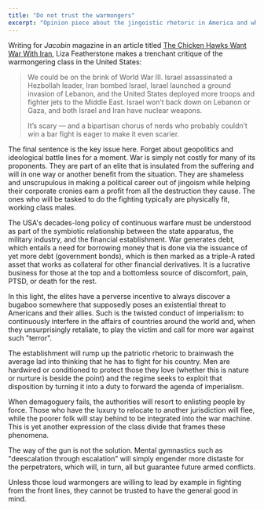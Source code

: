 ```yaml
---
title: "Do not trust the warmongers"
excerpt: "Opinion piece about the jingoistic rhetoric in America and why continuous war is not a good policy."
---
```


Writing for _Jacobin_ magazine in an article titled [The Chicken Hawks
Want War With Iran](https://jacobin.com/2024/10/chicken-hawks-iran-israel-war/),
Liza Featherstone makes a trenchant critique of the warmongering class
in the United States:

> We could be on the brink of World War III. Israel assassinated a
> Hezbollah leader, Iran bombed Israel, Israel launched a ground
> invasion of Lebanon, and the United States deployed more troops and
> fighter jets to the Middle East. Israel won’t back down on Lebanon
> or Gaza, and both Israel and Iran have nuclear weapons.
>
> It’s scary — and a bipartisan chorus of nerds who probably couldn’t
> win a bar fight is eager to make it even scarier.

The final sentence is the key issue here. Forget about geopolitics and
ideological battle lines for a moment. War is simply not costly for
many of its proponents. They are part of an elite that is insulated
from the suffering and will in one way or another benefit from the
situation. They are shameless and unscrupulous in making a political
career out of jingoism while helping their corporate cronies earn a
profit from all the destruction they cause. The ones who will be
tasked to do the fighting typically are physically fit, working class
males.

The USA's decades-long policy of continuous warfare must be understood
as part of the symbiotic relationship between the state apparatus, the
military industry, and the financial establishment. War generates
debt, which entails a need for borrowing money that is done via the
issuance of yet more debt (government bonds), which is then marked as
a triple-A rated asset that works as collateral for other financial
derivatives. It is a lucrative business for those at the top and a
bottomless source of discomfort, pain, PTSD, or death for the rest.

In this light, the elites have a perverse incentive to always discover
a bugaboo somewhere that supposedly poses an existential threat to
Americans and their allies. Such is the twisted conduct of
imperialism: to continuously interfere in the affairs of countries
around the world and, when they unsurprisingly retaliate, to play the
victim and call for more war against such "terror".

The establishment will rump up the patriotic rhetoric to brainwash the
average lad into thinking that he has to fight for his country. Men
are hardwired or conditioned to protect those they love (whether this
is nature or nurture is beside the point) and the regime seeks to
exploit that disposition by turning it into a duty to forward the
agenda of imperialism.

When demagoguery fails, the authorities will resort to enlisting
people by force. Those who have the luxury to relocate to another
jurisdiction will flee, while the poorer folk will stay behind to be
integrated into the war machine. This is yet another expression of the
class divide that frames these phenomena.

The way of the gun is not the solution. Mental gymnastics such as
"deescalation through escalation" will simply engender more distaste
for the perpetrators, which will, in turn, all but guarantee future
armed conflicts.

Unless those loud warmongers are willing to lead by example in
fighting from the front lines, they cannot be trusted to have the
general good in mind.
